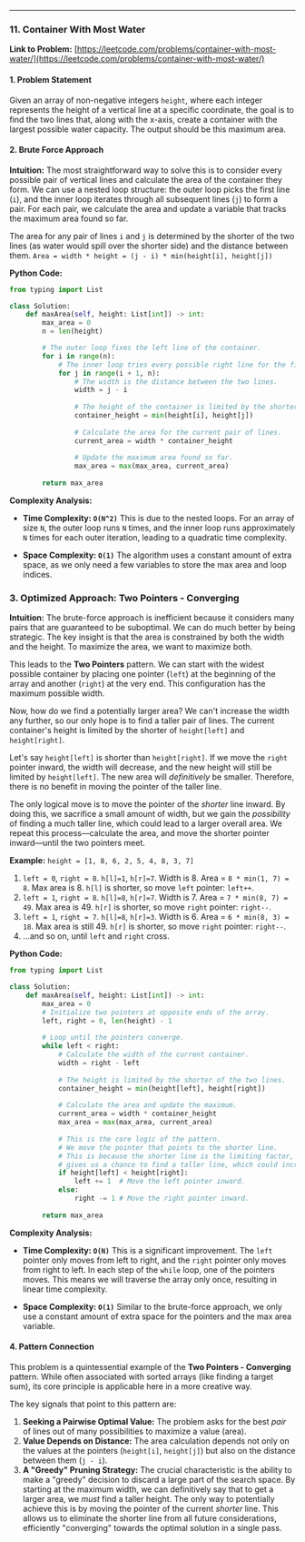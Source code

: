 ---
### **11. Container With Most Water**
**Link to Problem:** [https://leetcode.com/problems/container-with-most-water/](https://leetcode.com/problems/container-with-most-water/)

#### **1. Problem Statement**
Given an array of non-negative integers `height`, where each integer represents the height of a vertical line at a specific coordinate, the goal is to find the two lines that, along with the x-axis, create a container with the largest possible water capacity. The output should be this maximum area.

#### **2. Brute Force Approach**
**Intuition:**
The most straightforward way to solve this is to consider every possible pair of vertical lines and calculate the area of the container they form. We can use a nested loop structure: the outer loop picks the first line (`i`), and the inner loop iterates through all subsequent lines (`j`) to form a pair. For each pair, we calculate the area and update a variable that tracks the maximum area found so far.

The area for any pair of lines `i` and `j` is determined by the shorter of the two lines (as water would spill over the shorter side) and the distance between them.
`Area = width * height = (j - i) * min(height[i], height[j])`

**Python Code:**
```python
from typing import List

class Solution:
    def maxArea(self, height: List[int]) -> int:
        max_area = 0
        n = len(height)

        # The outer loop fixes the left line of the container.
        for i in range(n):
            # The inner loop tries every possible right line for the fixed left line.
            for j in range(i + 1, n):
                # The width is the distance between the two lines.
                width = j - i
                
                # The height of the container is limited by the shorter of the two lines.
                container_height = min(height[i], height[j])
                
                # Calculate the area for the current pair of lines.
                current_area = width * container_height
                
                # Update the maximum area found so far.
                max_area = max(max_area, current_area)
                
        return max_area

```
**Complexity Analysis:**

*   **Time Complexity: `O(N^2)`**
    This is due to the nested loops. For an array of size `N`, the outer loop runs `N` times, and the inner loop runs approximately `N` times for each outer iteration, leading to a quadratic time complexity.

*   **Space Complexity: `O(1)`**
    The algorithm uses a constant amount of extra space, as we only need a few variables to store the max area and loop indices.

### **3. Optimized Approach: Two Pointers - Converging**
**Intuition:**
The brute-force approach is inefficient because it considers many pairs that are guaranteed to be suboptimal. We can do much better by being strategic. The key insight is that the area is constrained by both the width and the height. To maximize the area, we want to maximize both.

This leads to the **Two Pointers** pattern. We can start with the widest possible container by placing one pointer (`left`) at the beginning of the array and another (`right`) at the very end. This configuration has the maximum possible width.

Now, how do we find a potentially larger area? We can't increase the width any further, so our only hope is to find a taller pair of lines. The current container's height is limited by the shorter of `height[left]` and `height[right]`.

Let's say `height[left]` is shorter than `height[right]`. If we move the `right` pointer inward, the width will decrease, and the new height will still be limited by `height[left]`. The new area will *definitively* be smaller. Therefore, there is no benefit in moving the pointer of the taller line.

The only logical move is to move the pointer of the *shorter* line inward. By doing this, we sacrifice a small amount of width, but we gain the *possibility* of finding a much taller line, which could lead to a larger overall area. We repeat this process—calculate the area, and move the shorter pointer inward—until the two pointers meet.

**Example:** `height = [1, 8, 6, 2, 5, 4, 8, 3, 7]`

1.  `left = 0`, `right = 8`. `h[l]=1`, `h[r]=7`. Width is 8.
    Area = `8 * min(1, 7) = 8`. Max area is 8.
    `h[l]` is shorter, so move `left` pointer: `left++`.
2.  `left = 1`, `right = 8`. `h[l]=8`, `h[r]=7`. Width is 7.
    Area = `7 * min(8, 7) = 49`. Max area is 49.
    `h[r]` is shorter, so move `right` pointer: `right--`.
3.  `left = 1`, `right = 7`. `h[l]=8`, `h[r]=3`. Width is 6.
    Area = `6 * min(8, 3) = 18`. Max area is still 49.
    `h[r]` is shorter, so move `right` pointer: `right--`.
4.  ...and so on, until `left` and `right` cross.

**Python Code:**
```python
from typing import List

class Solution:
    def maxArea(self, height: List[int]) -> int:
        max_area = 0
        # Initialize two pointers at opposite ends of the array.
        left, right = 0, len(height) - 1
        
        # Loop until the pointers converge.
        while left < right:
            # Calculate the width of the current container.
            width = right - left
            
            # The height is limited by the shorter of the two lines.
            container_height = min(height[left], height[right])
            
            # Calculate the area and update the maximum.
            current_area = width * container_height
            max_area = max(max_area, current_area)
            
            # This is the core logic of the pattern.
            # We move the pointer that points to the shorter line.
            # This is because the shorter line is the limiting factor, and moving it
            # gives us a chance to find a taller line, which could increase the area.
            if height[left] < height[right]:
                left += 1  # Move the left pointer inward.
            else:
                right -= 1 # Move the right pointer inward.
                
        return max_area
```
**Complexity Analysis:**

*   **Time Complexity: `O(N)`**
    This is a significant improvement. The `left` pointer only moves from left to right, and the `right` pointer only moves from right to left. In each step of the `while` loop, one of the pointers moves. This means we will traverse the array only once, resulting in linear time complexity.

*   **Space Complexity: `O(1)`**
    Similar to the brute-force approach, we only use a constant amount of extra space for the pointers and the max area variable.

#### **4. Pattern Connection**
This problem is a quintessential example of the **Two Pointers - Converging** pattern. While often associated with sorted arrays (like finding a target sum), its core principle is applicable here in a more creative way.

The key signals that point to this pattern are:

1.  **Seeking a Pairwise Optimal Value:** The problem asks for the best *pair* of lines out of many possibilities to maximize a value (area).
2.  **Value Depends on Distance:** The area calculation depends not only on the values at the pointers (`height[i]`, `height[j]`) but also on the distance between them (`j - i`).
3.  **A "Greedy" Pruning Strategy:** The crucial characteristic is the ability to make a "greedy" decision to discard a large part of the search space. By starting at the maximum width, we can definitively say that to get a larger area, we *must* find a taller height. The only way to potentially achieve this is by moving the pointer of the current *shorter* line. This allows us to eliminate the shorter line from all future considerations, efficiently "converging" towards the optimal solution in a single pass.